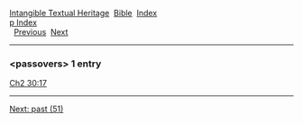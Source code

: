 [Intangible Textual Heritage](../../index)  [Bible](../index) 
[Index](index)   
[p Index](_p_)  
  [Previous](c08297)  [Next](c08299) 

------------------------------------------------------------------------

### &lt;passovers&gt; 1 entry

[Ch2 30:17](../kjv/ch2030.htm#017)  

------------------------------------------------------------------------

[Next: past (51)](c08299)

